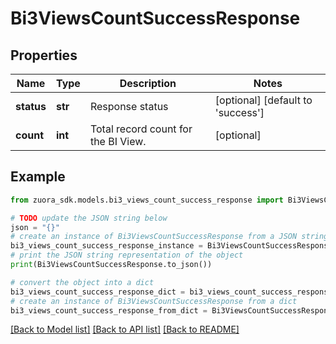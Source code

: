 # Bi3ViewsCountSuccessResponse


## Properties

Name | Type | Description | Notes
------------ | ------------- | ------------- | -------------
**status** | **str** | Response status | [optional] [default to 'success']
**count** | **int** | Total record count for the BI View. | [optional] 

## Example

```python
from zuora_sdk.models.bi3_views_count_success_response import Bi3ViewsCountSuccessResponse

# TODO update the JSON string below
json = "{}"
# create an instance of Bi3ViewsCountSuccessResponse from a JSON string
bi3_views_count_success_response_instance = Bi3ViewsCountSuccessResponse.from_json(json)
# print the JSON string representation of the object
print(Bi3ViewsCountSuccessResponse.to_json())

# convert the object into a dict
bi3_views_count_success_response_dict = bi3_views_count_success_response_instance.to_dict()
# create an instance of Bi3ViewsCountSuccessResponse from a dict
bi3_views_count_success_response_from_dict = Bi3ViewsCountSuccessResponse.from_dict(bi3_views_count_success_response_dict)
```
[[Back to Model list]](../README.md#documentation-for-models) [[Back to API list]](../README.md#documentation-for-api-endpoints) [[Back to README]](../README.md)


